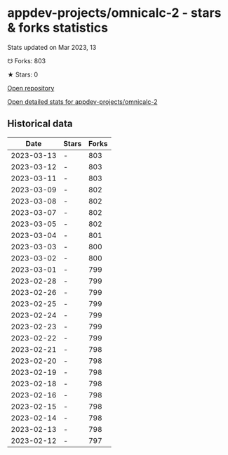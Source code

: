 # appdev-projects/omnicalc-2 - stars & forks statistics

Stats updated on Mar 2023, 13

☋ Forks: 803

★ Stars: 0

[Open repository](https://github.com/appdev-projects/omnicalc-2)

[Open detailed stats for appdev-projects/omnicalc-2](https://reviewgithub.com/rep/appdev-projects/omnicalc-2)

## Historical data
| Date | Stars | Forks |
|------|-------|-------|
| 2023-03-13 | - | 803 | 
| 2023-03-12 | - | 803 | 
| 2023-03-11 | - | 803 | 
| 2023-03-09 | - | 802 | 
| 2023-03-08 | - | 802 | 
| 2023-03-07 | - | 802 | 
| 2023-03-05 | - | 802 | 
| 2023-03-04 | - | 801 | 
| 2023-03-03 | - | 800 | 
| 2023-03-02 | - | 800 | 
| 2023-03-01 | - | 799 | 
| 2023-02-28 | - | 799 | 
| 2023-02-26 | - | 799 | 
| 2023-02-25 | - | 799 | 
| 2023-02-24 | - | 799 | 
| 2023-02-23 | - | 799 | 
| 2023-02-22 | - | 799 | 
| 2023-02-21 | - | 798 | 
| 2023-02-20 | - | 798 | 
| 2023-02-19 | - | 798 | 
| 2023-02-18 | - | 798 | 
| 2023-02-16 | - | 798 | 
| 2023-02-15 | - | 798 | 
| 2023-02-14 | - | 798 | 
| 2023-02-13 | - | 798 | 
| 2023-02-12 | - | 797 | 

